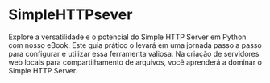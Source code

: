 # SimpleHTTPsever
Explore a versatilidade e o potencial do Simple HTTP Server em Python com nosso eBook. Este guia prático o levará em uma jornada passo a passo para configurar e utilizar essa ferramenta valiosa. Na criação de servidores web locais para compartilhamento de arquivos, você aprenderá a dominar o Simple HTTP Server.

